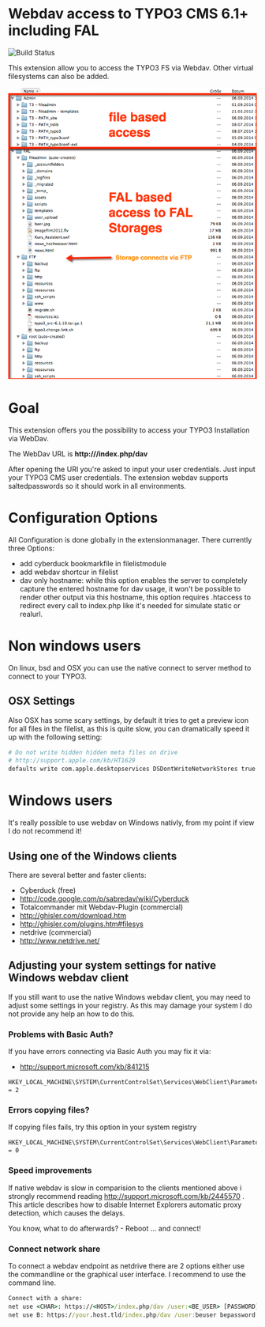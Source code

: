 # Webdav access to TYPO3 CMS 6.1+ including FAL

![Build Status](https://api.travis-ci.org/kaystrobach/TYPO3.webdav.svg)

This extension allow you to access the TYPO3 FS via Webdav.
Other virtual filesystems can also be added.

![Screenshot](Documentation/Images/webdav.png)

# Goal

This extension offers you the possibility to access your TYPO3 Installation via WebDav.

The WebDav URL is **http://<domain>/index.php/dav**

After opening the URI you're asked to input your user credentials. Just input your TYPO3 CMS user credentials. The extension webdav supports saltedpasswords so it should work in all environments.

# Configuration Options

All Configuration is done globally in the extensionmanager. There currently three Options:
* add cyberduck bookmarkfile in filelistmodule
* add webdav shortcur in filelist
* dav only hostname: 
while this option enables the server to completely capture the entered hostname for dav usage, it won't be possible to render other output via this hostname, this option requires .htaccess to redirect every call to index.php like it's needed for simulate static or realurl.

# Non windows users

On linux, bsd and OSX you can use the native connect to server method to connect to your TYPO3.

## OSX Settings

Also OSX has some scary settings, by default it tries to get a preview icon for all files in the filelist, as this is quite slow, you can dramatically speed it up with the following setting:

```bash
# Do not write hidden hidden meta files on drive
# http://support.apple.com/kb/HT1629
defaults write com.apple.desktopservices DSDontWriteNetworkStores true
```

# Windows users

It's really possible to use webdav on Windows nativly, from my point if view I do not recommend it!

## Using one of the Windows clients

There are several better and faster clients:

* Cyberduck (free)
 * http://code.google.com/p/sabredav/wiki/Cyberduck
* Totalcommander mit Webdav-Plugin (commercial)
 * http://ghisler.com/download.htm
 * http://ghisler.com/plugins.htm#filesys  
* netdrive (commercial)
 * http://www.netdrive.net/

## Adjusting your system settings for native Windows webdav client

If you still want to use the native Windows webdav client, you may need to adjust some settings in your registry.
As this may damage your system I do not provide any help an how to do this.

### Problems with Basic Auth?

If you have errors connecting via Basic Auth you may fix it via:

* http://support.microsoft.com/kb/841215

```
HKEY_LOCAL_MACHINE\SYSTEM\CurrentControlSet\Services\WebClient\Parameters\BasicAuthLevel = 2
```

### Errors copying files?

If copying files fails, try this option in your system registry

```
HKEY_LOCAL_MACHINE\SYSTEM\CurrentControlSet\Services\WebClient\Parameters\SupportLocking = 0
```

### Speed improvements

If native webdav is slow in comparision to the clients mentioned above i strongly recommend reading http://support.microsoft.com/kb/2445570 . This article describes how to disable Internet Explorers automatic proxy detection, which causes the delays.

You know, what to do afterwards? - Reboot ... and connect!

### Connect network share

To connect a webdav endpoint as netdrive there are 2 options either use the commandline or the graphical user interface. I recommend to use the command line.

```cmd
Connect with a share:
net use <CHAR>: https://<HOST>/index.php/dav /user:<BE_USER> [PASSWORD]
net use B: https://your.host.tld/index.php/dav /user:beuser bepassword
```
